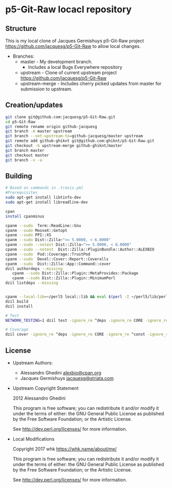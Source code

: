 # p5-Git-Raw locacl repository


## Structure
This is my local clone of Jacques Germishuys p5-Git-Raw project <https://github.com/jacquesg/p5-Git-Raw> to allow local changes.

* Branches:
    * master - My development branch.
        *  Includes a local Bugs Everywhere repository
    * upstream - Clone of current upstream project <https://github.com/jacquesg/p5-Git-Raw>
    * upstream-merge - Includes cherry picked updates from master for submission to upstream.


## Creation/updates

```bash
git clone git@github.com:jacquesg/p5-Git-Raw.git
cd p5-Git-Raw
git remote rename origin github-jacquesg
git branch -m master upstream
git branch --set-upstream-to=github-jacquesg/master upstream
git remote add github-ghiknt git@github.com:ghiknt/p5-Git-Raw.git
git checkout -b upstream-merge github-ghiknt/master
git branch master
git checkout master
git branch -v -a
```

## Building

```bash
# Based on commands in .travis.yml
#Prerequisites
sudo apt-get install libtinfo-dev
sudo apt-get install libreadline-dev 

cpan
install cpanminus

cpanm --sudo  Term::ReadLine::Gnu 
cpanm --sudo MooseX::Getopt
cpanm --sudo PPI::XS
cpanm --sudo Dist::Zilla~">= 5.0000, < 6.0000"
cpanm --sudo --notest Dist::Zilla~">= 5.0000, < 6.0000"
cpanm --sudo --notest  Dist::Zilla::PluginBundle::Author::ALEXBIO
cpanm --sudo  Pod::Coverage::TrustPod
cpanm --sudo  Devel::Cover::Report::Coveralls
cpanm --sudo  Dist::Zilla::App::Command::cover
dzil authordeps --missing
   cpanm --sudo Dist::Zilla::Plugin::MetaProvides::Package
   cpanm --sudo Dist::Zilla::Plugin::MinimumPerl
dzil listdeps --missing


cpanm --local-lib=~/perl5 local::lib && eval $(perl -I ~/perl5/lib/perl5/ -Mlocal::lib)
dzil build
dzil install

# Test
NETWORK_TESTING=1 dzil test -ignore_re ^deps -ignore_re CORE -ignore_re ^const -ignore_re curl -test

# Coverage
dzil cover -ignore_re ^deps -ignore_re CORE -ignore_re ^const -ignore_re curl -test 
```


##   License

* Upstream Authors:
    * Alessandro Ghedini <alexbio@cpan.org>
    * Jacques Germishuys <jacquesg@striata.com>

* Upstream Copyright Statement

    2012 Alessandro Ghedini

    This program is free software; you can redistribute it and/or modify it under the terms of either: the GNU General Public License as published by the Free Software Foundation; or the Artistic License.

    See http://dev.perl.org/licenses/ for more information.

* Local Modifications

    Copyright 2017 whk <https://whk.name/about/me/>

    This program is free software; you can redistribute it and/or modify it under the terms of either: the GNU General Public License as published by the Free Software Foundation; or the Artistic License.

    See http://dev.perl.org/licenses/ for more information.


